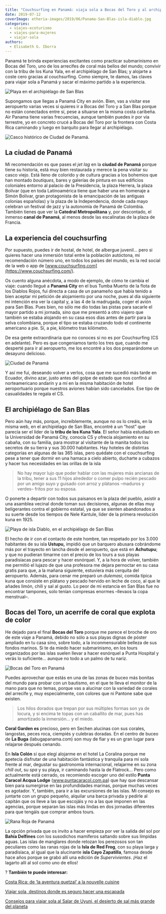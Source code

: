 ```yaml
---
title: "Couchsurfing en Panamá: viaja sola a Bocas del Toro y al archipiélago de San Blas"
date: 2019-07-12
coverImage: etheria-images/2019/06/Panama-San-Blas-isla-diablo.jpg
categories: 
  - viajes-ecoturismo
  - viajes-para-mujeres
  - viajar-sola
authors: 
  - Elisabeth G. Iborra
---
```


Panamá te brinda experiencias excitantes como practicar submarinismo en Bocas del Toro, 
uno de los arrecifes de coral más bellos del mundo; convivir con la tribu de los Kuna 
Yala, en el archipiélago de San Blas; y alojarte a coste cero gracias al couchsurfing. 
Como siempre, te damos, las claves para viajar sola a Panamá y sacar el máximo partido a 
la experiencia. 

![Playa en el archipiélago de San Blas](etheria-images/2019/06/Panama-san-blas.jpg "Playa en el archipiélago de San Blas. © Rocío Guillén")

Supongamos que llegas a Panamá City en avión. Bien, vas a visitar ese aeropuerto varias 
veces si quieres ir a Bocas del Toro y a San Blas porque no están conectados entre sí, 
pese a situarse en la misma costa caribeña. Air Panama tiene varias frecuencias, aunque 
también puedes ir por vía terrestre, yo en concreto crucé a Bocas del Toro por la 
frontera con Costa Rica caminando y luego en barquito para llegar al archipiélago. 

![Casco histórico de Ciudad de Panamá.](etheria-images/2019/06/panama-casco-historico.jpg "Casco histórico de Ciudad de Panamá.")

## La ciudad de Panamá

Mi recomendación es que pases el _jet lag_ en la **ciudad de Panamá** porque tiene su 
historia, está muy bien restaurada y merece la pena visitar su casco viejo. Está lleno 
de colorido y de cultura gracias a los bohemios que han montado _boutiques_, bares y 
galerías de pintura en sus edificios coloniales entorno al palacio de la Presidencia, la 
plaza Herrera, la plaza Bolívar (que en toda Latinoamérica tiene que haber una en 
homenaje a Simón Bolívar, gran protagonista de la emancipación de las antiguas colonias 
españolas) y la plaza de la Independencia, donde cada mayo celebran un festival de jazz 
y la autonomía de Panamá de Colombia. También tienes que ver la **Catedral 
Metropolitana** y, por descontado, el inmenso **canal de Panamá**, al menos desde las 
escalinatas de la plaza de Francia. 

## La experiencia del couchsurfing

Por supuesto, puedes ir de hostal, de hotel, de albergue juvenil… pero si quieres hacer 
una inmersión total entre la población autóctona, mi recomendación número uno, en todos 
los países del mundo, es la red social de la web o app de [www.couchsurfing.com](https://www.couchsurfing.com/). 

Os cuento alguna anécdota, a modo de ejemplo, de cómo te cambia el viaje: cuando llegué 
a **Panamá City** en el bus Tumba Muerto de la flota de los Diablos Rojos, fui directa a 
casa de un panameño que había tenido a bien aceptar mi petición de alojamiento por una 
noche, pues al día siguiente mi intención era ver la capital y, a las 4 de la madrugada, 
coger el avión para San Blas. Pues bien, no sólo me dio todas las pistas para sacarle el 
mayor partido a mi jornada, sino que me presentó a otro viajero que también se estaba 
alojando en su casa esos días antes de partir para la selva colombiana, porque el tipo 
se estaba cruzando todo el continente americano a pie. Sí, a pie, kilómetro tras 
kilómetro. 

De esa gente extraordinaria que no conoces si no es por Couchsurfing (CS en adelante). 
Pero es que congeniamos tanto los tres que, cuando me desperté para ir al aeropuerto, me 
los encontré a los dos preparándome un desayuno delicioso. 

![Ciudad de Panamá](etheria-images/2019/06/Panama-viajar-sola.jpg "Ciudad de Panamá.")

Y así me fui, deseando volver a verlos, cosa que me sucedió más tarde en Ecuador, divino 
azar, justo antes del golpe de estado que nos confinó al norteamericano andarín y a mí 
en la misma habitación de hotel aeroportuario porque nuestros aviones habían sido 
cancelados. Ese tipo de casualidades te regala el CS. 

## El archipiélago de San Blas

Pero aún hay más, porque, increíblemente, aunque no os lo creáis, en la misma web, en el 
archipiélago de San Blas, encontré a un “host” que parecía ser el líder de la **tribu de 
los Kuna Yala**. El señor había estudiado en la Universidad de Panamá City, conocía CS y 
ofrecía alojamiento en su cabaña, con su familia, para mostrar al visitante de la manita 
todos los secretos de su tierra y sus 30.000 habitantes. Hay hoteles de distintas 
categorías en algunas de las 365 islas, pero quédate con el couchsurfing pese a tener 
que dormir en una hamaca a cielo abierto, ducharte a cubazos y hacer tus necesidades en 
las orillas de la isla 

> No hay mayor lujo que poder hablar con las mujeres más ancianas de la tribu, tener a sus 
> 11 hijos alrededor o comer pulpo recién pescado por un amigo suyo y guisado con arroz y 
> plátanos –maduros y verdes– fritos por su esposa. 

O ponerte a departir con todos sus paisanos en la plaza del pueblo, asistir a una 
asamblea vecinal donde toman sus decisiones, algunas de ellas muy beligerantes contra el 
gobierno estatal, ya que se sienten abandonados a su suerte desde los tiempos de Nele 
Kantule, líder de la primera revolución kuna en 1925. 

![Playa de isla Diablo, en el archipiélago de San Blas](etheria-images/2019/06/Panama-San-Blas-isla-diablo.jpg "Playa de isla Diablo, en el archipiélago de San Blas.")

El hecho de ir con el contacto de este hombre, tan respetado por los 3.000 habitantes de 
su isla **Ustupu,** impidió que un barquero abusara cobrándome más por el trayecto en 
lancha desde el aeropuerto, que está en **Achutupu**; y que no pudieran timarme con el 
precio de los tours a sus playas paradisíacas para pescar y hacer esnórquel. Y, a la 
hora de volver, también me permitió el lujazo de que una profesora me dejara pernoctar 
en su casa gratis para que, a la mañana siguiente, estuviera más cerquita del 
aeropuerto. Además, para cenar me preparó un _dulemasi_, comida típica kuna que consiste 
en plátano y pescado hervido en leche de coco, al que le añades limón, chili y sal al 
gusto. Lo peor de mi estancia en San Blas fue no encontrar tampones, solo tenían 
compresas enormes –llevaos la copa menstrual–. 

## Bocas del Toro, un acerrife de coral que explota de color

He dejado para el final **Bocas del Toro** porque me parece el broche de oro de este 
viaje a Panamá, debido no sólo a sus playas dignas de póster ampliado en tu casa sino, 
sobre todo, a la inconmensurable belleza de sus fondos marinos. Si te da miedo hacer 
submarinismo, en los tours organizados por las islas suelen llevar a hacer esnórquel a 
Punta Hospital y verás lo suficiente… aunque no todo a un palmo de tu nariz. 

![Bocas del Toro en Panamá](etheria-images/2019/06/Panama-Bocas-del-toro.jpg "Bocas del Toro.")

Puedes aprovechar que estás en una de las zonas de buceo más bonitas del mundo para 
probar con un bautismo, en el que te lleva el monitor de la mano para que no temas, 
porque vas a alucinar con la variedad de corales del arrecife y, muy especialmente, con 
colores que ni Pantone sabe que existen. 

> Los hilos dorados que trepan por sus múltiples formas son ya de locura, y si encima te 
> topas con un caballito de mar, pues has amortizado la inmersión… y el miedo. 

**Coral Garden es** precioso, pero en Sechen alucinas con sus corales, langostas, peces 
roca, ciempiés y culebras doradas. En el centro de buceo de **La Buga** 
(labugapanama.com) son muy de fiar y es un gran lugar para relajarse después cenando. 

En **Isla Colón** sí que elegí alojarme en el hotel La Coralina porque me apetecía 
disfrutar de una habitación fantástica y tranquila para mí sola frente al mar, degustar 
su gastronomía internacional, relajarme en su zona _chill out_, su _spa_ y su playa, ir 
caminando hasta la de Flatrock… Pero como actualmente está cerrado, os recomiendo 
escoger uno del estilo **Punta Caracol Acqua Lodge** (www.puntacaracol.com.pa) que hay 
que descansar bien para sumergirse en las profundidades marinas, porque muchas veces es 
agotador. Y, también, para ir a las excursiones de las islas. Mi consejo es juntarte con 
un grupo pequeño, alquilar una barca privada y pedirle al capitán que os lleve a las que 
escojáis y no a las que imponen en las agencias, porque separan las islas más lindas en 
dos jornadas diferentes para que tengáis que comprar ambos tours. 

![Rana Roja de Panamá](etheria-images/2019/06/Panama-rana.jpg "Rana Roja de Panamá.")

La opción privada que os invito a hacer empieza por ver la salida del sol por **Bahía 
Delfines** con los susodichos mamíferos saltando sobre sus límpidas aguas. Las islas de 
manglares donde retozan los perezosos son tan peculiares como las ranas rojas de la 
**Isla de Red Frog**, con su playa larga y paradisíaca, al igual que la alucinante 
**isla Cayo Zapatilla**, famosa desde hace años porque se grabó allí una edición de 
_Supervivientes_. ¡Haz el lagarto allí al sol como uno de ellos! 

? **También te puede interesar:** 

[Costa Rica: de ‘la aventura quetzal’ a la nouvelle 
cuisine](https://etheriamagazine.com/2021/12/17/ruta-quetzal-costa-rica/) 

[Viajar sola, destinos donde es seguro hacer una 
escapada](https://etheriamagazine.com/2020/08/12/viaja-sola-paises-mas-seguros-para-mujeres/) 

[Consejos para viajar sola al Salar de Uyuni, el desierto de sal más grande del 
planeta](https://etheriamagazine.com/2019/05/24/ruta-3-dias-salar-de-uyuni-y-precauciones-a-tener-en-cuenta/)
